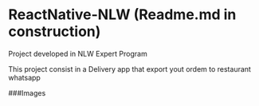 # ReactNative-NLW (Readme.md in construction)
Project developed in NLW Expert Program

This project consist in a Delivery app that export yout ordem to restaurant whatsapp

###Images


